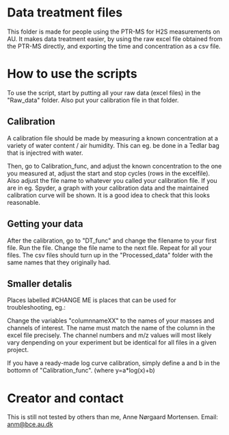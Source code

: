 # Data treatment files

This folder is made for people using the PTR-MS for H2S measurements on AU. 
It makes data treatment easier, by using the raw excel file obtained from the PTR-MS directly, and exporting the time and concentration as a csv file.

# How to use the scripts 
To use the script, start by putting all your raw data (excel files) in the "Raw_data" folder. Also put your calibration file in that folder. 

## Calibration
A calibration file should be made by measuring a known concentration at a variety of water content / air humidity. This can eg. be done in a Tedlar 
bag that is injectred with water. 

Then, go to Calibration_func, and adjust the known concentration to the one you measured at, adjust the start and stop cycles (rows in the excelfile). 
Also adjust the file name to whatever you called your calibration file. 
If you are in eg. Spyder, a graph with your calibration data and the maintained calibration curve will be shown. It is a good idea to check that this
looks reasonable.

## Getting your data
After the calibration, go to "DT_func" and change the filename to your first file. Run the file. Change the file name to the next file. Repeat for all 
your files. The csv files should turn up in the "Processed_data" folder with the same names that they originally had. 

## Smaller detalis
Places labelled #CHANGE ME is places that can be used for troubleshooting, eg.:

Change the variables "columnnameXX" to the names of your masses and channels of interest. The name must match the name of the column in the excel file 
precisely. The channel numbers and m/z values will most likely vary denpending on your experiment but be identical for all files in a given project. 

If you have a ready-made log curve calibration, simply define a and b in the bottomn of "Calibration_func". (where y=a*log(x)+b)

# Creator and contact
This is still not tested by others than me, Anne Nørgaard Mortensen. Email: anm@bce.au.dk
